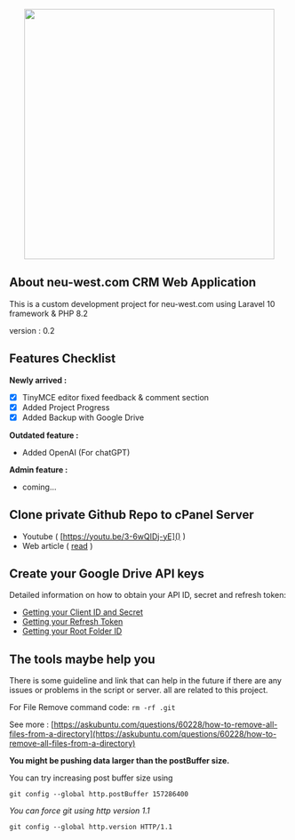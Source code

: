 <p align="center"><img src="https://neu-west.com/wp-content/uploads/2022/07/Neuwest-Bauunternehmen-3-t.png" width="450"></p>

## About neu-west.com CRM Web Application

This is a custom development project for neu-west.com using Laravel 10 framework & PHP 8.2

version : 0.2

## Features Checklist

**Newly arrived :**

* [X] TinyMCE editor fixed feedback & comment section
* [X] Added Project Progress
* [X] Added Backup with Google Drive

**Outdated feature :**

* Added OpenAI (For chatGPT)

**Admin feature :**

* coming...

## Clone private Github Repo to cPanel Server

* Youtube ( [https://youtu.be/3-6wQIDj-yE]() )
* Web article ( [read](https://dashboard.webhostingmagic.com/knowledgebase/242/How-To-Clone-A-Private-Github-Repo-To-A-cPanel-Server.html "view website") )

## Create your Google Drive API keys

Detailed information on how to obtain your API ID, secret and refresh token:

* [Getting your Client ID and Secret](https://github.com/ivanvermeyen/laravel-google-drive-demo/blob/master/README/1-getting-your-dlient-id-and-secret.md)
* [Getting your Refresh Token](https://github.com/ivanvermeyen/laravel-google-drive-demo/blob/master/README/2-getting-your-refresh-token.md)
* [Getting your Root Folder ID](https://github.com/ivanvermeyen/laravel-google-drive-demo/blob/master/README/3-getting-your-root-folder-id.md)

## The tools maybe help you

There is some guideline and link that can help in the future if there are any issues or problems in the script or server. all are related to this project.

For File Remove command code: `rm -rf .git`

See more : [https://askubuntu.com/questions/60228/how-to-remove-all-files-from-a-directory](https://askubuntu.com/questions/60228/how-to-remove-all-files-from-a-directory)

**You might be pushing data larger than the postBuffer size.**

You can try increasing post buffer size using

```
git config --global http.postBuffer 157286400
```

*You can force git using http version 1.1*

```
git config --global http.version HTTP/1.1
```

